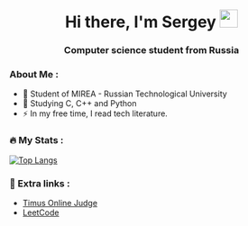 <h1 align="center">Hi there, I'm Sergey</a> 
<img src="https://github.com/blackcater/blackcater/raw/main/images/Hi.gif" height="32"/></h1>
<h3 align="center">Computer science student from Russia</h3>





### About Me :
- 🏫 Student of MIREA - Russian Technological University
- 🌱 Studying C, C++ and Python
- :zap: In my free time, I read tech literature.

### :fire: My Stats :
[![Top Langs](https://github-readme-stats.vercel.app/api/top-langs/?username=ZloiSmurf&layout=compact)](https://github.com/anuraghazra/github-readme-stats)

### 📓 Extra links :
- [Timus Online Judge](https://acm.timus.ru/author.aspx?id=334470)
- [LeetCode](https://leetcode.com/Cute_Dango/)
